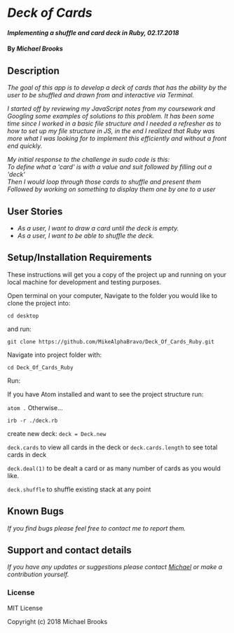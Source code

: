 # _Deck of Cards_

#### _Implementing a shuffle and card deck in Ruby, 02.17.2018_

#### By _Michael Brooks_

## Description

_The goal of this app is to develop a deck of cards that has the ability by the user to be shuffled and drawn from and interactive via Terminal._

_I started off by reviewing my JavaScript notes from my coursework and Googling some examples of solutions to this problem.  It has been some time since I worked in a basic file structure and I needed a refresher as to how to set up my file structure in JS, in the end I realized that Ruby was more what I was looking for to implement this efficiently and without a front end quickly._

_My initial response to the challenge in sudo code is this:  
To define what a 'card' is with a value and suit followed by filling out a 'deck'  
Then I would loop through those cards to shuffle and present them  
Followed by working on something to display them one by one to a user_

## User Stories

* _As a user, I want to draw a card until the deck is empty._
* _As a user, I want to be able to shuffle the deck._

## Setup/Installation Requirements

These instructions will get you a copy of the project up and running on your local machine for development and testing purposes.

Open terminal on your computer,
Navigate to the folder you would like to clone the project into:

`cd desktop`

and run:

`git clone https://github.com/MikeAlphaBravo/Deck_Of_Cards_Ruby.git`

Navigate into project folder with:

`cd Deck_Of_Cards_Ruby`

Run:

If you have Atom installed and want to see the project structure run:

`atom .` Otherwise...

`irb -r ./deck.rb`

create new deck:
`deck = Deck.new`

`deck.cards`
to view all cards in the deck or
`deck.cards.length`
to see total cards in deck

`deck.deal(1)`
to be dealt a card or as many number of cards as you would like.

`deck.shuffle`
to shuffle existing stack at any point

## Known Bugs

_If you find bugs please feel free to contact me to report them._

## Support and contact details

_If you have any updates or suggestions please contact [Michael] or make a contribution yourself._

[Michael]: mailto:mikealphabravo1982@gmail.com

### License

MIT License

Copyright (c) 2018 Michael Brooks
